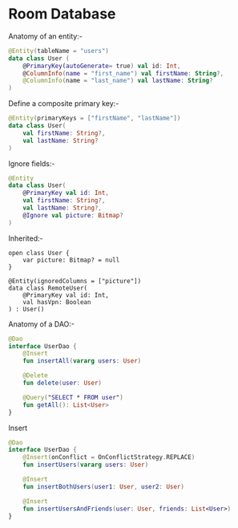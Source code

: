 # Room Database

Anatomy of an entity:-

```kotlin
@Entity(tableName = "users")
data class User (
    @PrimaryKey(autoGenerate= true) val id: Int,
    @ColumnInfo(name = "first_name") val firstName: String?,
    @ColumnInfo(name = "last_name") val lastName: String?
)
```

Define a composite primary key:-

```kotlin
@Entity(primaryKeys = ["firstName", "lastName"])
data class User(
    val firstName: String?,
    val lastName: String?
)
```

Ignore fields:-

```kotlin
@Entity
data class User(
    @PrimaryKey val id: Int,
    val firstName: String?,
    val lastName: String?,
    @Ignore val picture: Bitmap?
)
```

Inherited:-

```
open class User {
    var picture: Bitmap? = null
}

@Entity(ignoredColumns = ["picture"])
data class RemoteUser(
    @PrimaryKey val id: Int,
    val hasVpn: Boolean
) : User()
```

Anatomy of a DAO:-

```kotlin
@Dao
interface UserDao {
    @Insert
    fun insertAll(vararg users: User)

    @Delete
    fun delete(user: User)

    @Query("SELECT * FROM user")
    fun getAll(): List<User>
}
```

Insert

```kotlin
@Dao
interface UserDao {
    @Insert(onConflict = OnConflictStrategy.REPLACE)
    fun insertUsers(vararg users: User)

    @Insert
    fun insertBothUsers(user1: User, user2: User)

    @Insert
    fun insertUsersAndFriends(user: User, friends: List<User>)
}
```

